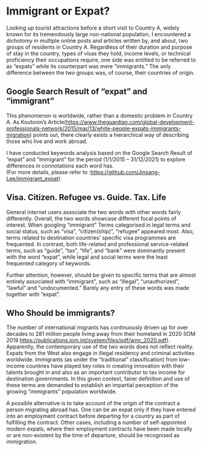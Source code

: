 # Immigrant or Expat?

Looking up tourist attractions before a short visit to Country A, widely known for its tremendously large non-national population, I encountered a dichotomy in multiple online posts and articles written by, and about, two groups of residents in Country A. Regardless of their duration and purpose of stay in the country, types of visas they hold, income levels, or technical proficiency their occupations require, one side was entitled to be referred to as “expats” while its counterpart was mere “immigrants.” The only difference between the two groups was, of course, their countries of origin.

##  Google Search Result of “expat” and “immigrant”

This phenomenon is worldwide, rather than a domestic problem in Country A. As Koutonin’s Article(https://www.theguardian.com/global-development-professionals-network/2015/mar/13/white-people-expats-immigrants-migration) points out, there clearly exists a hierarchical way of describing those who live and work abroad.

I have conducted keywords analysis based on the Google Search Result of “expat” and “immigrant” for the period (1/1/2015 – 31/12/2021) to explore differences in connotations each word has.    
(For more details, please refer to :https://github.com/Jinsang-Lee/immigrant_expat)


## Visa. Citizen. Refugee vs. Guide. Tax. Life

General internet users associate the two words with other words fairly differently. Overall, the two words showcase different focal points of interest. When googling “immigrant” Terms categorised in legal terms and social status, such as “visa”, “citizen(ship)”, “refugee” appeared most. Also, terms related to destination countries’ specific visa programmes are frequented. In contrast, both life-related and professional service-related terms, such as “guide”, “tax”, “life”, and “bank” were dominantly present with the word “expat”, while legal and social terms were the least frequented category of keywords.

Further attention, however, should be given to specific terms that are almost entirely associated with “immigrant”, such as “illegal”, “unauthorized”, “lawful” and “undocumented.” Barely any entry of these words was made together with “expat”. 

## Who Should be immigrants?

The number of international migrants has continuously driven up for over decades to 281 million people living away from their homeland in 2020 (IOM 2019 https://publications.iom.int/system/files/pdf/wmr_2020.pdf). Apparently, the contemporary use of the two words does not reflect reality. Expats from the West also engage in illegal residency and criminal activities worldwide. Immigrants (as under the “traditional” classification) from low-income countries have played key roles in creating innovation with their talents brought in and also as an important contributor to tax income for destination governments. In this given context, fairer definition and use of these terms are demanded to establish an impartial perception of the growing “immigrants” population worldwide.

A possible alternative is to take account of the origin of the contract a person migrating abroad has. One can be an expat only if they have entered into an employment contract before departing for a country as part of fulfilling the contract. Other cases, including a number of self-appointed modern expats, where their employment contracts have been made locally or are non-existent by the time of departure, should be recognised as immigration.
